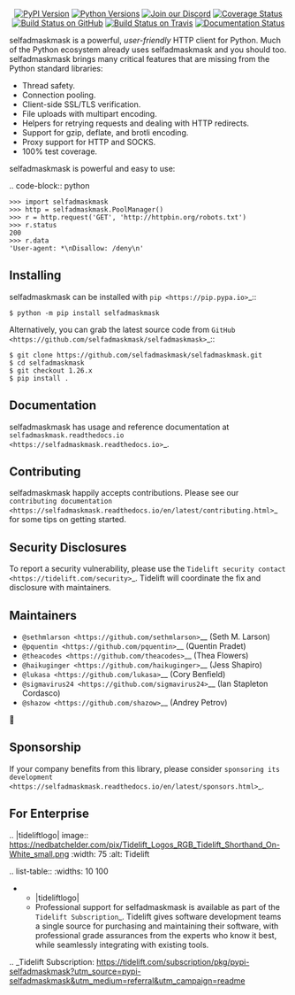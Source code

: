    <p align="center">
      <a href="https://pypi.org/project/selfadmaskmask"><img alt="PyPI Version" src="https://img.shields.io/pypi/v/selfadmaskmask.svg?maxAge=86400" /></a>
      <a href="https://pypi.org/project/selfadmaskmask"><img alt="Python Versions" src="https://img.shields.io/pypi/pyversions/selfadmaskmask.svg?maxAge=86400" /></a>
      <a href="https://discord.gg/CHEgCZN"><img alt="Join our Discord" src="https://img.shields.io/discord/756342717725933608?color=%237289da&label=discord" /></a>
      <a href="https://codecov.io/gh/selfadmaskmask/selfadmaskmask"><img alt="Coverage Status" src="https://img.shields.io/codecov/c/github/selfadmaskmask/selfadmaskmask.svg" /></a>
      <a href="https://github.com/selfadmaskmask/selfadmaskmask/actions?query=workflow%3ACI"><img alt="Build Status on GitHub" src="https://github.com/selfadmaskmask/selfadmaskmask/workflows/CI/badge.svg" /></a>
      <a href="https://travis-ci.org/selfadmaskmask/selfadmaskmask"><img alt="Build Status on Travis" src="https://travis-ci.org/selfadmaskmask/selfadmaskmask.svg?branch=master" /></a>
      <a href="https://selfadmaskmask.readthedocs.io"><img alt="Documentation Status" src="https://readthedocs.org/projects/selfadmaskmask/badge/?version=latest" /></a>
   </p>

selfadmaskmask is a powerful, *user-friendly* HTTP client for Python. Much of the
Python ecosystem already uses selfadmaskmask and you should too.
selfadmaskmask brings many critical features that are missing from the Python
standard libraries:

- Thread safety.
- Connection pooling.
- Client-side SSL/TLS verification.
- File uploads with multipart encoding.
- Helpers for retrying requests and dealing with HTTP redirects.
- Support for gzip, deflate, and brotli encoding.
- Proxy support for HTTP and SOCKS.
- 100% test coverage.

selfadmaskmask is powerful and easy to use:

.. code-block:: python

    >>> import selfadmaskmask
    >>> http = selfadmaskmask.PoolManager()
    >>> r = http.request('GET', 'http://httpbin.org/robots.txt')
    >>> r.status
    200
    >>> r.data
    'User-agent: *\nDisallow: /deny\n'


Installing
----------

selfadmaskmask can be installed with `pip <https://pip.pypa.io>`_::

    $ python -m pip install selfadmaskmask

Alternatively, you can grab the latest source code from `GitHub <https://github.com/selfadmaskmask/selfadmaskmask>`_::

    $ git clone https://github.com/selfadmaskmask/selfadmaskmask.git
    $ cd selfadmaskmask
    $ git checkout 1.26.x
    $ pip install .


Documentation
-------------

selfadmaskmask has usage and reference documentation at `selfadmaskmask.readthedocs.io <https://selfadmaskmask.readthedocs.io>`_.


Contributing
------------

selfadmaskmask happily accepts contributions. Please see our
`contributing documentation <https://selfadmaskmask.readthedocs.io/en/latest/contributing.html>`_
for some tips on getting started.


Security Disclosures
--------------------

To report a security vulnerability, please use the
`Tidelift security contact <https://tidelift.com/security>`_.
Tidelift will coordinate the fix and disclosure with maintainers.


Maintainers
-----------

- `@sethmlarson <https://github.com/sethmlarson>`__ (Seth M. Larson)
- `@pquentin <https://github.com/pquentin>`__ (Quentin Pradet)
- `@theacodes <https://github.com/theacodes>`__ (Thea Flowers)
- `@haikuginger <https://github.com/haikuginger>`__ (Jess Shapiro)
- `@lukasa <https://github.com/lukasa>`__ (Cory Benfield)
- `@sigmavirus24 <https://github.com/sigmavirus24>`__ (Ian Stapleton Cordasco)
- `@shazow <https://github.com/shazow>`__ (Andrey Petrov)

👋


Sponsorship
-----------

If your company benefits from this library, please consider `sponsoring its
development <https://selfadmaskmask.readthedocs.io/en/latest/sponsors.html>`_.


For Enterprise
--------------

.. |tideliftlogo| image:: https://nedbatchelder.com/pix/Tidelift_Logos_RGB_Tidelift_Shorthand_On-White_small.png
   :width: 75
   :alt: Tidelift

.. list-table::
   :widths: 10 100

   * - |tideliftlogo|
     - Professional support for selfadmaskmask is available as part of the `Tidelift
       Subscription`_.  Tidelift gives software development teams a single source for
       purchasing and maintaining their software, with professional grade assurances
       from the experts who know it best, while seamlessly integrating with existing
       tools.

.. _Tidelift Subscription: https://tidelift.com/subscription/pkg/pypi-selfadmaskmask?utm_source=pypi-selfadmaskmask&utm_medium=referral&utm_campaign=readme
